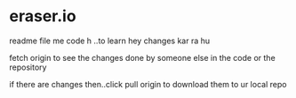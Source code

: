 # eraser.io
 readme file me code h ..to learn 
hey   changes kar ra hu 

fetch origin to see the changes done by someone else in the code or the repository 

if there are changes then..click pull origin to download them to ur local repo
